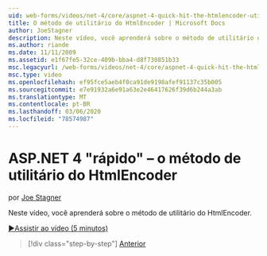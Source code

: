 ```yaml
---
uid: web-forms/videos/net-4/core/aspnet-4-quick-hit-the-htmlencoder-utility-method
title: O método de utilitário do HtmlEncoder | Microsoft Docs
author: JoeStagner
description: Neste vídeo, você aprenderá sobre o método de utilitário do HtmlEncoder.
ms.author: riande
ms.date: 11/11/2009
ms.assetid: e1f67fe5-32ce-409b-bba4-d8f730851b33
msc.legacyurl: /web-forms/videos/net-4/core/aspnet-4-quick-hit-the-htmlencoder-utility-method
msc.type: video
ms.openlocfilehash: ef95fce5aeb4f0ca91de9198afef91137c35b005
ms.sourcegitcommit: e7e91932a6e91a63e2e46417626f39d6b244a3ab
ms.translationtype: MT
ms.contentlocale: pt-BR
ms.lasthandoff: 03/06/2020
ms.locfileid: "78574987"
---
```

# <a name="aspnet-4-quick-hit--the-htmlencoder-utility-method"></a>ASP.NET 4 "rápido" – o método de utilitário do HtmlEncoder

por [Joe Stagner](https://github.com/JoeStagner)

Neste vídeo, você aprenderá sobre o método de utilitário do HtmlEncoder.

[&#9654;Assistir ao vídeo (5 minutos)](https://channel9.msdn.com/Blogs/ASP-NET-Site-Videos/aspnet-4-quick-hit-the-htmlencoder-utility-method)

> [!div class="step-by-step"]
> [Anterior](aspnet-4-quick-hit-predictable-client-ids.md)
